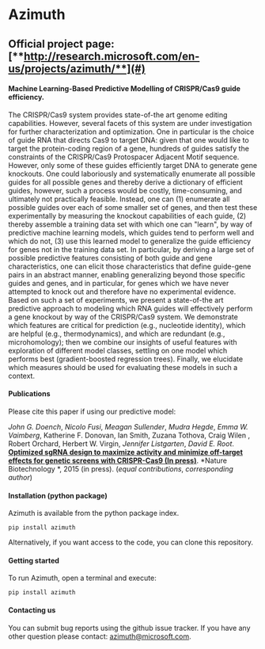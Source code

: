 # Azimuth 

## Official project page: [**http://research.microsoft.com/en-us/projects/azimuth/**](#)

#### Machine Learning-Based Predictive Modelling of CRISPR/Cas9 guide efficiency.

The CRISPR/Cas9 system provides state-of-the art genome editing capabilities. However, several facets of this system are under investigation for further characterization and optimization. One in particular is the choice of guide RNA that directs Cas9 to target DNA: given that one would like to target the protein-coding region of a gene, hundreds of guides satisfy the constraints of the CRISPR/Cas9 Protospacer Adjacent Motif sequence. However, only some of these guides efficiently target DNA to generate gene knockouts. One could laboriously and systematically enumerate all possible guides for all possible genes and thereby derive a dictionary of efficient guides, however, such a process would be costly, time-consuming, and ultimately not practically feasible. Instead, one can (1) enumerate all possible guides over each of some smaller set of genes, and then test these experimentally by measuring the knockout capabilities of each guide, (2) thereby assemble a training data set with which one can "learn", by way of predictive machine learning models, which guides tend to perform well and which do not, (3) use this learned model to generalize the guide efficiency for genes not in the training data set. In particular, by deriving a large set of possible predictive features consisting of both guide and gene characteristics, one can elicit those characteristics that define guide-gene pairs in an abstract manner, enabling generalizing beyond those specific guides and genes, and in particular, for genes which we have never attempted to knock out and therefore have no experimental evidence. Based on such a set of experiments, we present a state-of-the art predictive approach to modeling which RNA guides will effectively perform a gene knockout by way of the CRISPR/Cas9 system. We demonstrate which features are critical for prediction (e.g., nucleotide identity), which are helpful (e.g., thermodynamics), and which are redundant (e.g., microhomology); then we combine our insights of useful features with exploration of different model classes, settling on one model which performs best (gradient-boosted regression trees). Finally, we elucidate which measures should be used for evaluating these models in such a context.  

#### Publications

Please cite this paper if using our predictive model:

_*John G. Doench*_, _*Nicolo Fusi*_, _Meagan Sullender_, _Mudra Hegde_, _Emma W. Vaimberg_, Katherine F. Donovan, Ian Smith, Zuzana Tothova, Craig Wilen , Robert Orchard, Herbert W. Virgin, _*Jennifer Listgarten*_, *David E. Root*.
[**Optimized sgRNA design to maximize activity and minimize off-target effects for genetic screens with CRISPR-Cas9 (In press)**](#). *Nature Biotechnology *, 2015 (in press). (_equal contributions_, *corresponding author*)


#### Installation (python package)

Azimuth is available from the python package index. 

```shell
pip install azimuth
```

Alternatively, if you want access to the code, you can clone this repository.


#### Getting started

To run Azimuth, open a terminal and execute:

```shell
pip install azimuth
```

#### Contacting us 

You can submit bug reports using the github issue tracker. 
If you have any other question please contact: azimuth@microsoft.com.